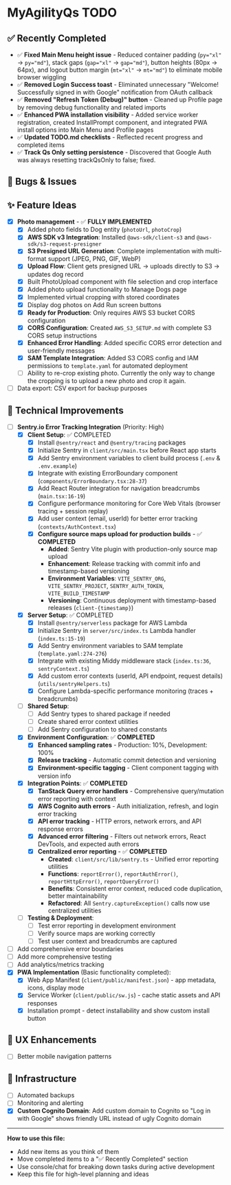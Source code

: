 # MyAgilityQs TODO

## ✅ Recently Completed

- ✅ **Fixed Main Menu height issue** - Reduced container padding (`py="xl"` → `py="md"`), stack gaps (`gap="xl"` → `gap="md"`), button heights (80px → 64px), and logout button margin (`mt="xl"` → `mt="md"`) to eliminate mobile browser wiggling
- ✅ **Removed Login Success toast** - Eliminated unnecessary "Welcome! Successfully signed in with Google" notification from OAuth callback
- ✅ **Removed "Refresh Token (Debug)" button** - Cleaned up Profile page by removing debug functionality and related imports
- ✅ **Enhanced PWA installation visibility** - Added service worker registration, created InstallPrompt component, and integrated PWA install options into Main Menu and Profile pages
- ✅ **Updated TODO.md checklists** - Reflected recent progress and completed items
- ✅ **Track Qs Only setting persistence** - Discovered that Google Auth was always resetting trackQsOnly to false; fixed.

## 🐛 Bugs & Issues


## ✨ Feature Ideas

- [x] **Photo management** - ✅ **FULLY IMPLEMENTED**
  - [x] Added photo fields to Dog entity (`photoUrl`, `photoCrop`)
  - [x] **AWS SDK v3 Integration**: Installed `@aws-sdk/client-s3` and `@aws-sdk/s3-request-presigner`
  - [x] **S3 Presigned URL Generation**: Complete implementation with multi-format support (JPEG, PNG, GIF, WebP)
  - [x] **Upload Flow**: Client gets presigned URL → uploads directly to S3 → updates dog record
  - [x] Built PhotoUpload component with file selection and crop interface
  - [x] Added photo upload functionality to Manage Dogs page
  - [x] Implemented virtual cropping with stored coordinates
  - [x] Display dog photos on Add Run screen buttons
  - [x] **Ready for Production**: Only requires AWS S3 bucket CORS configuration
  - [x] **CORS Configuration**: Created `AWS_S3_SETUP.md` with complete S3 CORS setup instructions
  - [x] **Enhanced Error Handling**: Added specific CORS error detection and user-friendly messages
  - [x] **SAM Template Integration**: Added S3 CORS config and IAM permissions to `template.yaml` for automated deployment
  - [ ] Ability to re-crop existing photo.  Currently the only way to change the cropping is to upload a new photo and crop it again.
- [ ] Data export: CSV export for backup purposes

## 🔧 Technical Improvements

- [ ] **Sentry.io Error Tracking Integration** (Priority: High)
  - [x] **Client Setup**: ✅ COMPLETED
    - [x] Install `@sentry/react` and `@sentry/tracing` packages
    - [x] Initialize Sentry in `client/src/main.tsx` before React app starts
    - [x] Add Sentry environment variables to client build process (`.env` & `.env.example`)
    - [x] Integrate with existing ErrorBoundary component (`components/ErrorBoundary.tsx:28-37`)
    - [x] Add React Router integration for navigation breadcrumbs (`main.tsx:16-19`)
    - [x] Configure performance monitoring for Core Web Vitals (browser tracing + session replay)
    - [x] Add user context (email, userId) for better error tracking (`contexts/AuthContext.tsx`)
    - [x] **Configure source maps upload for production builds** - ✅ **COMPLETED**
      - **Added**: Sentry Vite plugin with production-only source map upload
      - **Enhancement**: Release tracking with commit info and timestamp-based versioning
      - **Environment Variables**: `VITE_SENTRY_ORG`, `VITE_SENTRY_PROJECT`, `SENTRY_AUTH_TOKEN`, `VITE_BUILD_TIMESTAMP`
      - **Versioning**: Continuous deployment with timestamp-based releases (`client-{timestamp}`)
  - [x] **Server Setup**: ✅ COMPLETED
    - [x] Install `@sentry/serverless` package for AWS Lambda
    - [x] Initialize Sentry in `server/src/index.ts` Lambda handler (`index.ts:15-19`)
    - [x] Add Sentry environment variables to SAM template (`template.yaml:274-276`)
    - [x] Integrate with existing Middy middleware stack (`index.ts:36`, `sentryContext.ts`)
    - [x] Add custom error contexts (userId, API endpoint, request details) (`utils/sentryHelpers.ts`)
    - [x] Configure Lambda-specific performance monitoring (traces + breadcrumbs)
  - [ ] **Shared Setup**:
    - [ ] Add Sentry types to shared package if needed
    - [ ] Create shared error context utilities
    - [ ] Add Sentry configuration to shared constants
  - [x] **Environment Configuration**: ✅ **COMPLETED**
    - [x] **Enhanced sampling rates** - Production: 10%, Development: 100%
    - [x] **Release tracking** - Automatic commit detection and versioning
    - [x] **Environment-specific tagging** - Client component tagging with version info
  - [x] **Integration Points**: ✅ **COMPLETED**
    - [x] **TanStack Query error handlers** - Comprehensive query/mutation error reporting with context
    - [x] **AWS Cognito auth errors** - Auth initialization, refresh, and login error tracking
    - [x] **API error tracking** - HTTP errors, network errors, and API response errors
    - [x] **Advanced error filtering** - Filters out network errors, React DevTools, and expected auth errors
    - [x] **Centralized error reporting** - ✅ **COMPLETED**
      - **Created**: `client/src/lib/sentry.ts` - Unified error reporting utilities
      - **Functions**: `reportError()`, `reportAuthError()`, `reportHttpError()`, `reportQueryError()`
      - **Benefits**: Consistent error context, reduced code duplication, better maintainability
      - **Refactored**: All `Sentry.captureException()` calls now use centralized utilities
  - [ ] **Testing & Deployment**:
    - [ ] Test error reporting in development environment
    - [ ] Verify source maps are working correctly
    - [ ] Test user context and breadcrumbs are captured
- [ ] Add comprehensive error boundaries
- [ ] Add more comprehensive testing
- [ ] Add analytics/metrics tracking
- [x] **PWA Implementation** (Basic functionality completed):
  - [x] Web App Manifest (`client/public/manifest.json`) - app metadata, icons, display mode
  - [x] Service Worker (`client/public/sw.js`) - cache static assets and API responses
  - [x] Installation prompt - detect installability and show custom install button

## 📱 UX Enhancements

- [ ] Better mobile navigation patterns

## 🚀 Infrastructure

- [ ] Automated backups
- [ ] Monitoring and alerting
- [x] **Custom Cognito Domain**: Add custom domain to Cognito so "Log in with Google" shows friendly URL instead of ugly Cognito domain

---

**How to use this file:**

- Add new items as you think of them
- Move completed items to a "✅ Recently Completed" section
- Use console/chat for breaking down tasks during active development
- Keep this file for high-level planning and ideas

